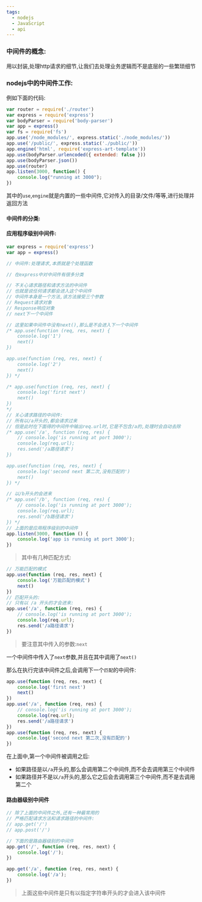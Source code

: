 ```yaml
---
tags:
  - nodejs
  - JavaScript
  - api
---
```


### 中间件的概念:

用以封装,处理http请求的细节,让我们去处理业务逻辑而不是底层的一些繁琐细节

### nodejs中的中间件工作:

例如下面的代码:

```javascript
var router = require('./router')
var express = require('express')
var bodyParser = require('body-parser')
var app = express()
var fs = require('fs')
app.use('/node_modules/', express.static('./node_modules/'))
app.use('/public/', express.static('./public/'))
app.engine('html', require('express-art-template'))
app.use(bodyParser.urlencoded({ extended: false }))
app.use(bodyParser.json())
app.use(router)
app.listen(3000, function() {
    console.log("running at 3000");
})
```

其中的`use`,`engine`就是内置的一些中间件,它对传入的目录/文件/等等,进行处理并返回方法

#### 中间件的分类:

#### 应用程序级别中间件:

```javascript
var express = require('express')
var app = express()

// 中间件:处理请求,本质就是个处理函数

// 在express中对中间件有很多分类

// 不关心请求路径和请求方法的中间件
// 也就是说任何请求都会进入这个中间件
// 中间件本身是一个方法,该方法接受三个参数
// Request请求对象
// Response响应对象
// next下一个中间件

// 这里如果中间件中没有next(),那么是不会进入下一个中间件
/* app.use(function (req, res, next) {
    console.log('1')
    next()
})

app.use(function (req, res, next) {
    console.log('2')
    next()
}) */

/* app.use(function (req, res, next) {
    console.log('first next')
    next()
})
*/
// 关心请求路径的中间件:
// 所有以/a开头的,都会请求过来
// 但是此时在下面得的中间件中输出req.url时,它是不包含/a的,处理时会自动去除
/* app.use('/a', function (req, res) {
    // console.log('is running at port 3000');
    console.log(req.url);
    res.send('/a路径请求')
})

app.use(function (req, res, next) {
    console.log('second next 第二次,没有匹配的')
    next()
}) */

// 以/b开头的会进来
/* app.use('/b', function (req, res) {
    // console.log('is running at port 3000');
    console.log(req.url);
    res.send('/b路径请求')
}) */
// 上面的是应用程序级别的中间件
app.listen(3000, function () {
    console.log('app is running at port 3000');
})
```

> 其中有几种匹配方式:

```javascript
// 万能匹配的模式
app.use(function (req, res, next) {
    console.log('万能匹配的模式')
    next()
})
// 匹配开头的:
// 只有以 /a 开头的才会进来:
app.use('/a', function (req, res) {
    // console.log('is running at port 3000');
    console.log(req.url);
    res.send('/a路径请求')
})
```

> 要注意其中传入的参数:`next`

一个中间件中传入了`next`参数,并且在其中调用了`next()`

那么在执行完该中间件之后,会调用下一个`匹配`的中间件:

```javascript
app.use(function (req, res, next) {
    console.log('first next')
    next()
})
app.use('/a', function (req, res) {
    // console.log('is running at port 3000');
    console.log(req.url);
    res.send('/a路径请求')
})
app.use(function (req, res, next) {
    console.log('second next 第二次,没有匹配的')
})
```

在上面中,第一个中间件被调用之后:

- 如果路径是以`/a`开头的,那么会调用第二个中间件,而不会去调用第三个中间件
- 如果路径并不是以`/a`开头的,那么它之后会去调用第三个中间件,而不是去调用第二个

#### 路由器级别中间件

```javascript
// 除了上面的中间件之外,还有一种最常用的
// 严格匹配请求方法和请求路径的中间件:
// app.get('/')
// app.post('/')

// 下面的是路由器级别的中间件
app.get('/', function (req, res, next) {
    console.log('/');
})

app.get('/a', function (req, res, next) {
    console.log('/a');
})
```

> 上面这些中间件是只有以指定字符串开头的才会进入该中间件